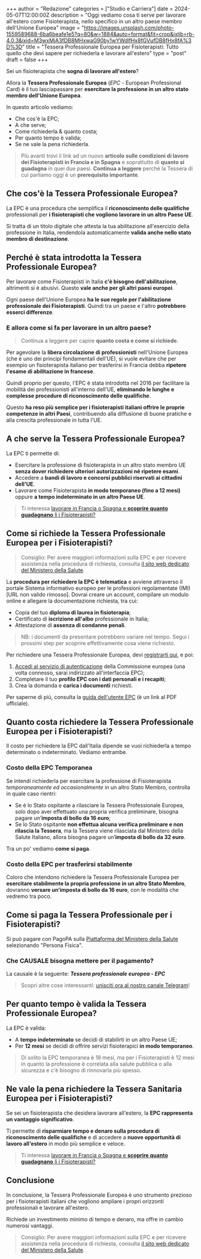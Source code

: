 +++ 
author = "Redazione" 
categories = ["Studio e Carriera"] 
date = 2024-05-07T12:00:00Z 
description = "Oggi vediamo cosa ti serve per lavorare all'estero come Fisioterapista, nello specifico in un altro paese membro dell'Unione Europea" 
image = "https://images.unsplash.com/photo-1559589688-6ba6beafe1e5?q=80&w=1884&auto=format&fit=crop&ixlib=rb-4.0.3&ixid=M3wxMjA3fDB8MHxwaG90by1wYWdlfHx8fGVufDB8fHx8fA%3D%3D" 
title = "Tessera Professionale Europea per Fisioterapisti: Tutto quello che devi sapere per richiederla e lavorare all'estero" 
type = "post" 
draft = false 
+++

Sei un fisioterapista che **sogna di lavorare all'estero**? 

Allora la **Tessera Professionale Europea** (_EPC_ - European Professional Card) è il tuo lasciapassare per **esercitare la professione in un altro stato membro dell'Unione Europea**. 

In questo articolo vediamo: 
- Che cos'è la EPC;
- A che serve;
- Come richiederla & quanto costa;
- Per quanto tempo è valida;
- Se ne vale la pena richiederla.

> Più avanti trovi il link ad un nuovo **articolo sulle condizioni di lavoro dei Fisioterapisti in Francia e in Spagna** e soprattutto di **quanto si guadagna** in quei due paesi. **Continua a leggere** perché la Tessera di cui parliamo oggi è un **prerequisito importante**.

## Che cos'è la Tessera Professionale Europea?

La EPC è una procedura che semplifica il **riconoscimento delle qualifiche** professionali per **i fisioterapisti che vogliono lavorare in un altro Paese UE**. 

Si tratta di un titolo digitale che attesta la tua abilitazione all'esercizio della professione in Italia, rendendola automaticamente **valida anche nello stato membro di destinazione**.

## Perché è stata introdotta la Tessera Professionale Europea?

Per lavorare come Fisioterapisti in Italia **c'è bisogno dell'abilitazione**, altrimenti si è abusivi. Questo **vale anche per gli altri paesi europei**.

Ogni paese dell'Unione Europea **ha le sue regole per l'abilitazione professionale dei Fisioterapisti**. Quindi tra un paese e l'altro **potrebbero esserci differenze**.

### E allora come si fa per lavorare in un altro paese?

> Continua a leggere per capire **quanto costa e come si richiede**.

Per agevolare la **libera circolazione di professionisti** nell'Unione Europea (che è uno dei principi fondamentali dell'UE), si vuole evitare che per esempio un fisioterapista italiano per trasferirsi in Francia debba **ripetere l'esame di abilitazione in francese**.

Quindi proprio per questo, l'EPC è stata introdotta nel 2016 per facilitare la mobilità dei professionisti all'interno dell'UE, **eliminando le lunghe e complesse procedure di riconoscimento delle qualifiche**. 

Questo **ha reso più semplice per i fisioterapisti italiani offrire le proprie competenze in altri Paesi**, contribuendo alla diffusione di buone pratiche e alla crescita professionale in tutta l'UE.

## A che serve la Tessera Professionale Europea?

La EPC ti permette di:

- Esercitare la professione di fisioterapista in un altro stato membro UE **senza dover richiedere ulteriori autorizzazioni né ripetere esami**.
- Accedere a **bandi di lavoro e concorsi pubblici riservati ai cittadini dell'UE**.
- Lavorare come Fisioterapista **in modo temporaneo (fino a 12 mesi)** oppure **a tempo indeterminato in un altro Paese UE**.

> Ti interessa [lavorare in Francia o Spagna e **scoprire quanto guadagnano** lì i Fisioterapisti?](https://fisioterapisti.org/il-miracolo-francese-che-attira-i-pi%C3%B9-giovani-fisioterapisti-spagnoli/)

## Come si richiede la Tessera Professionale Europea per i Fisioterapisti?

> Consiglio: Per avere maggiori informazioni sulla EPC e per ricevere assistenza nella procedura di richiesta, consulta [il sito web dedicato del Ministero della Salute](https://www.salute.gov.it/portale/riconoscimentoQualifiche/dettaglioContenutiRiconoscimentoQualifiche.jsp?lingua=italiano&id=4608&area=riconoscimento%20titoli&menu=vuoto).

La **procedura per richiedere la EPC è telematica** e avviene attraverso il portale Sistema informativo europeo per le professioni regolamentate (IMI) [URL non valido rimosso]. Dovrai creare un account, compilare un modulo online e allegare la documentazione richiesta, tra cui:

- Copia del tuo **diploma di laurea in fisioterapia**;
- Certificato di **iscrizione all'albo** professionale in Italia;
- Attestazione di **assenza di condanne penali**.

> NB: i documenti da presentare potrebbero variare nel tempo. Segui i prossimi step per scoprire effettivamente cosa viene richiesto.

Per richiedere una Tessera Professionale Europea, devi [registrarti qui](https://ecas.ec.europa.eu/cas/eim/external/register.cgi), e poi:

1) [Accedi al servizio di autenticazione](https://ecas.ec.europa.eu/cas/login) della Commissione europea (una volta connesso, sarai indirizzato all'interfaccia EPC);
2) Completare il tuo **profilo EPC con i dati personali e i recapiti**;
3) Crea la domanda e **carica i documenti** richiesti.

Per saperne di più, consulta la [guida dell'utente EPC](https://ec.europa.eu/internal_market/imi-net/_docs/library/epc_user_guide_professionals_it.pdf) (è un link al PDF ufficiale).

## Quanto costa richiedere la Tessera Professionale Europea per i Fisioterapisti?

Il costo per richiedere la EPC dall'Italia dipende se vuoi richiederla a tempo determinato o indeterminato. Vediamo entrambe.

### Costo della EPC Temporanea

Se intendi richiederla per esercitare la professione di Fisioterapista _temporaneamente ed occasionalmente_ in un altro Stato Membro, controlla in quale caso rientri:

- Se è lo Stato ospitante a rilasciare la Tessera Professionale Europea, solo dopo aver effettuato una propria verifica preliminare, bisogna pagare un’**imposta di bollo da 16 euro**;
- Se lo Stato ospitante **non effettua alcuna verifica preliminare e non rilascia la Tessera**, ma la Tessera viene rilasciata dal Ministero della Salute Italiano, allora bisogna pagare un’**imposta di bollo da 32 euro**.

Tra un po' vediamo **come si paga**.

### Costo della EPC per trasferirsi stabilmente

Coloro che intendono richiedere la Tessera Professionale Europea per **esercitare stabilmente la propria professione in un altro Stato Membro**, dovranno **versare un’imposta di bollo da 16 euro**, con le modalità che vedremo tra poco.

## Come si paga la Tessera Professionale per i Fisioterapisti?

Si può pagare con PagoPA sulla [Piattaforma del Ministero della Salute](https://polpor.salute.gov.it/pol-ui-public/#/) selezionando "Persona Fisica". 

### Che CAUSALE bisogna mettere per il pagamento? 
La causale è la seguente: **_Tessera professionale europea - EPC_**

> Scopri altre cose interessanti: [unisciti ora al nostro canale Telegram](https://t.me/fisioterapisti_official)!

## Per quanto tempo è valida la Tessera Professionale Europea?

La EPC è valida:

- A **tempo indeterminato** se decidi di stabilirti in un altro Paese UE;
- Per **12 mesi** se decidi di offrire servizi fisioterapici **in modo temporaneo**.

> Di solito la EPC temporanea è 18 mesi, ma per i Fisioterapisti è 12 mesi in quanto la professione è correlata alla salute pubblica o alla sicurezza e c'è bisogno di rinnovarla più spesso.

## Ne vale la pena richiedere la Tessera Sanitaria Europea per i Fisioterapisti?

Se sei un fisioterapista che desidera lavorare all'estero, la **EPC rappresenta un vantaggio significativo**. 

Ti permette di **risparmiare tempo e denaro sulla procedura di riconoscimento delle qualifiche** e di accedere a **nuove opportunità di lavoro all'estero** in modo più semplice e veloce.

> Ti interessa [lavorare in Francia o Spagna e **scoprire quanto guadagnano** lì i Fisioterapisti?](https://fisioterapisti.org/il-miracolo-francese-che-attira-i-pi%C3%B9-giovani-fisioterapisti-spagnoli/)

## Conclusione
In conclusione, la Tessera Professionale Europea è uno strumento prezioso per i fisioterapisti italiani che vogliono ampliare i propri orizzonti professionali e lavorare all'estero. 

Richiede un investimento minimo di tempo e denaro, ma offre in cambio numerosi vantaggi.

> Consiglio: Per avere maggiori informazioni sulla EPC e per ricevere assistenza nella procedura di richiesta, consulta [il sito web dedicato del Ministero della Salute](https://www.salute.gov.it/portale/riconoscimentoQualifiche/dettaglioContenutiRiconoscimentoQualifiche.jsp?lingua=italiano&id=4608&area=riconoscimento%20titoli&menu=vuoto).
